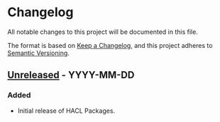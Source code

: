 # Changelog

All notable changes to this project will be documented in this file.

The format is based on [Keep a Changelog], and this project adheres to [Semantic Versioning].

## [Unreleased] - YYYY-MM-DD

### Added

- Initial release of HACL Packages.

[Unreleased]: https://github.com/cryspen/hacl-packages/compare/1ec5b559c8e4fb80da31528236e2d34e5d689e7f...HEAD

[Keep a Changelog]: https://keepachangelog.com/en/1.0.0/
[Semantic Versioning]: https://semver.org/spec/v2.0.0.html
